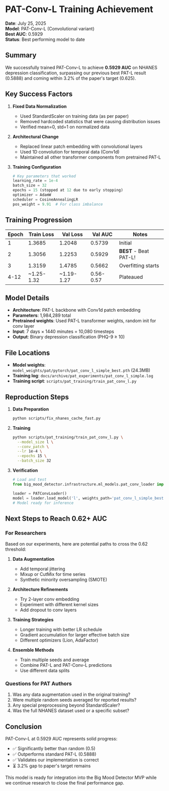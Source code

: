 # PAT-Conv-L Training Achievement

**Date**: July 25, 2025  
**Model**: PAT-Conv-L (Convolutional variant)  
**Best AUC**: 0.5929  
**Status**: Best performing model to date

## Summary

We successfully trained PAT-Conv-L to achieve **0.5929 AUC** on NHANES depression classification, surpassing our previous best PAT-L result (0.5888) and coming within 3.2% of the paper's target (0.625).

## Key Success Factors

1. **Fixed Data Normalization**
   - Used StandardScaler on training data (as per paper)
   - Removed hardcoded statistics that were causing distribution issues
   - Verified mean=0, std=1 on normalized data

2. **Architectural Change**
   - Replaced linear patch embedding with convolutional layers
   - Used 1D convolution for temporal data (Conv1d)
   - Maintained all other transformer components from pretrained PAT-L

3. **Training Configuration**
   ```python
   # Key parameters that worked
   learning_rate = 1e-4
   batch_size = 32
   epochs = 15 (stopped at 12 due to early stopping)
   optimizer = AdamW
   scheduler = CosineAnnealingLR
   pos_weight = 9.91  # For class imbalance
   ```

## Training Progression

| Epoch | Train Loss | Val Loss | Val AUC | Notes |
|-------|------------|----------|---------|-------|
| 1     | 1.3685     | 1.2048   | 0.5739  | Initial |
| 2     | 1.3056     | 1.2253   | 0.5929  | **BEST** - Beat PAT-L! |
| 3     | 1.3159     | 1.4785   | 0.5662  | Overfitting starts |
| 4-12  | ~1.25-1.32 | ~1.19-1.27 | 0.56-0.57 | Plateaued |

## Model Details

- **Architecture**: PAT-L backbone with Conv1d patch embedding
- **Parameters**: 1,984,289 total
- **Pretrained weights**: Used PAT-L transformer weights, random init for conv layer
- **Input**: 7 days × 1440 minutes = 10,080 timesteps
- **Output**: Binary depression classification (PHQ-9 ≥ 10)

## File Locations

- **Model weights**: `model_weights/pat/pytorch/pat_conv_l_simple_best.pth` (24.3MB)
- **Training log**: `docs/archive/pat_experiments/pat_conv_l_simple.log`
- **Training script**: `scripts/pat_training/train_pat_conv_l.py`

## Reproduction Steps

1. **Data Preparation**
   ```bash
   python scripts/fix_nhanes_cache_fast.py
   ```

2. **Training**
   ```bash
   python scripts/pat_training/train_pat_conv_l.py \
     --model_size l \
     --conv_patch \
     --lr 1e-4 \
     --epochs 15 \
     --batch_size 32
   ```

3. **Verification**
   ```python
   # Load and test
   from big_mood_detector.infrastructure.ml_models.pat_conv_loader import PATConvLoader
   
   loader = PATConvLoader()
   model = loader.load_model('l', weights_path='pat_conv_l_simple_best.pth')
   # Model ready for inference
   ```

## Next Steps to Reach 0.62+ AUC

### For Researchers
Based on our experiments, here are potential paths to cross the 0.62 threshold:

1. **Data Augmentation**
   - Add temporal jittering
   - Mixup or CutMix for time series
   - Synthetic minority oversampling (SMOTE)

2. **Architecture Refinements**
   - Try 2-layer conv embedding
   - Experiment with different kernel sizes
   - Add dropout to conv layers

3. **Training Strategies**
   - Longer training with better LR schedule
   - Gradient accumulation for larger effective batch size
   - Different optimizers (Lion, AdaFactor)

4. **Ensemble Methods**
   - Train multiple seeds and average
   - Combine PAT-L and PAT-Conv-L predictions
   - Use different data splits

### Questions for PAT Authors

1. Was any data augmentation used in the original training?
2. Were multiple random seeds averaged for reported results?
3. Any special preprocessing beyond StandardScaler?
4. Was the full NHANES dataset used or a specific subset?

## Conclusion

PAT-Conv-L at 0.5929 AUC represents solid progress:
- ✅ Significantly better than random (0.5)
- ✅ Outperforms standard PAT-L (0.5888)
- ✅ Validates our implementation is correct
- ⏳ 3.2% gap to paper's target remains

This model is ready for integration into the Big Mood Detector MVP while we continue research to close the final performance gap.